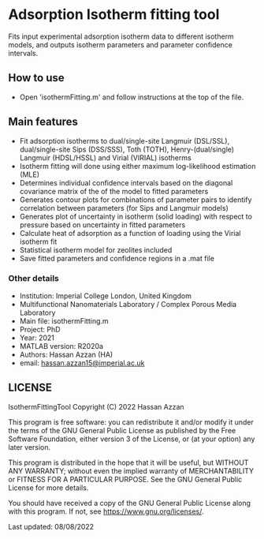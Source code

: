 # Adsorption Isotherm fitting tool

Fits input experimental adsorption isotherm data to different isotherm models, and outputs isotherm parameters and parameter confidence intervals.

## How to use
- Open 'isothermFitting.m' and follow instructions at the top of the file.

## Main features

- Fit adsorption isotherms to dual/single-site Langmuir (DSL/SSL), dual/single-site Sips (DSS/SSS), Toth (TOTH), Henry-(dual/single) Langmuir (HDSL/HSSL) and Virial (VIRIAL) isotherms
- Isotherm fitting will done using either maximum log-likelihood estimation (MLE)
- Determines individual confidence intervals based on the diagonal covariance matrix of the of the model to fitted parameters
- Generates contour plots for combinations of parameter pairs to identify correlation between parameters (for Sips and Langmuir models)
- Generates plot of uncertainty in isotherm (solid loading) with respect to pressure based on uncertainty in fitted parameters
- Calculate heat of adsorption as a function of loading using the Virial isotherm fit
- Statistical isotherm model for zeolites included
- Save fitted parameters and confidence regions in a .mat file

### Other details
- Institution: Imperial College London, United Kingdom
- Multifunctional Nanomaterials Laboratory / Complex Porous Media Laboratory
- Main file: isothermFitting.m
- Project: PhD
- Year: 2021
- MATLAB version: R2020a
- Authors: Hassan Azzan (HA)
- email: hassan.azzan15@imperial.ac.uk

## LICENSE
IsothermFittingTool
Copyright (C) 2022  Hassan Azzan

This program is free software: you can redistribute it and/or modify
it under the terms of the GNU General Public License as published by
the Free Software Foundation, either version 3 of the License, or
(at your option) any later version.

This program is distributed in the hope that it will be useful,
but WITHOUT ANY WARRANTY; without even the implied warranty of
MERCHANTABILITY or FITNESS FOR A PARTICULAR PURPOSE.  See the
GNU General Public License for more details.

You should have received a copy of the GNU General Public License
along with this program.  If not, see <https://www.gnu.org/licenses/>.

Last updated: 08/08/2022
